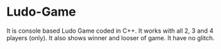 # Ludo-Game
It is console based Ludo Game coded in C++.
It works with all 2, 3 and 4 players (only).
It also shows winner and looser of game. 
It have no glitch.

